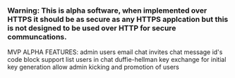 ### Warning: This is alpha software, when implemented over HTTPS it should be as secure as any HTTPS applcation but this is not designed to be used over HTTP for secure communcations.

MVP ALPHA FEATURES:
admin users
email chat invites
chat message id's
code block support
list users in chat
duffie-hellman key exchange for initial key generation
allow admin kicking and promotion of users
